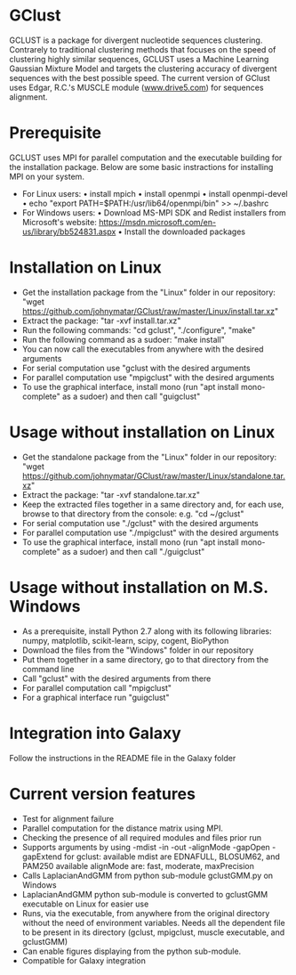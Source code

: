 # GClust
GCLUST is a package for divergent nucleotide sequences clustering. Contrarely to traditional clustering methods that focuses on the speed of clustering highly similar sequences, GCLUST uses a Machine Learning Gaussian Mixture Model and targets the clustering accuracy of divergent sequences with the best possible speed.
The current version of GClust uses Edgar, R.C.'s MUSCLE module (www.drive5.com) for sequences alignment.

# Prerequisite
GCLUST uses MPI for parallel computation and the executable building for the installation package. Below are some basic instractions for installing MPI on your system.
- For Linux users:
  •	install mpich
  •	install openmpi
  •	install openmpi-devel
  •	echo "export PATH=$PATH:/usr/lib64/openmpi/bin" >> ~/.bashrc
- For Windows users:
  •	Download MS-MPI SDK and Redist installers from Microsoft's website: https://msdn.microsoft.com/en-us/library/bb524831.aspx
  •	Install the downloaded packages

# Installation on Linux
- Get the installation package from the "Linux" folder in our repository: "wget https://github.com/johnymatar/GClust/raw/master/Linux/install.tar.xz"
- Extract the package: "tar -xvf install.tar.xz"
- Run the following commands: "cd gclust", "./configure", "make"
- Run the following command as a sudoer: "make install"
- You can now call the executables from anywhere with the desired arguments
- For serial computation use "gclust with the desired arguments
- For parallel computation use "mpigclust" with the desired arguments
- To use the graphical interface, install mono (run "apt install mono-complete" as a sudoer) and then call "guigclust"

# Usage without installation on Linux
- Get the standalone package from the "Linux" folder in our repository: "wget https://github.com/johnymatar/GClust/raw/master/Linux/standalone.tar.xz"
- Extract the package: "tar -xvf standalone.tar.xz"
- Keep the extracted files together in a same directory and, for each use, browse to that directory from the console: e.g. "cd ~/gclust"
- For serial computation use "./gclust" with the desired arguments
- For parallel computation use "./mpigclust" with the desired arguments
- To use the graphical interface, install mono (run "apt install mono-complete" as a sudoer) and then call "./guigclust"

# Usage without installation on M.S. Windows
- As a prerequisite, install Python 2.7 along with its following libraries: numpy, matplotlib, scikit-learn, scipy, cogent, BioPython
- Download the files from the "Windows" folder in our repository
- Put them together in a same directory, go to that directory from the command line
- Call "gclust" with the desired arguments from there
- For parallel computation call "mpigclust"
- For a graphical interface run "guigclust"

# Integration into Galaxy
Follow the instructions in the README file in the Galaxy folder

# Current version features
- Test for alignment failure
- Parallel computation for the distance matrix using MPI.
- Checking the presence of all required modules and files prior run
- Supports arguments by using -mdist -in -out -alignMode -gapOpen -gapExtend for gclust:
 available mdist are EDNAFULL, BLOSUM62, and PAM250
 available alignMode are: fast, moderate, maxPrecision
- Calls LaplacianAndGMM from python sub-module gclustGMM.py on Windows
- LaplacianAndGMM python sub-module is converted to gclustGMM executable on Linux for easier use
- Runs, via the executable, from anywhere from the original directory without the need of environment variables. Needs all the dependent file to be present in its directory (gclust, mpigclust, muscle executable, and gclustGMM)
- Can enable figures displaying from the python sub-module.
- Compatible for Galaxy integration
